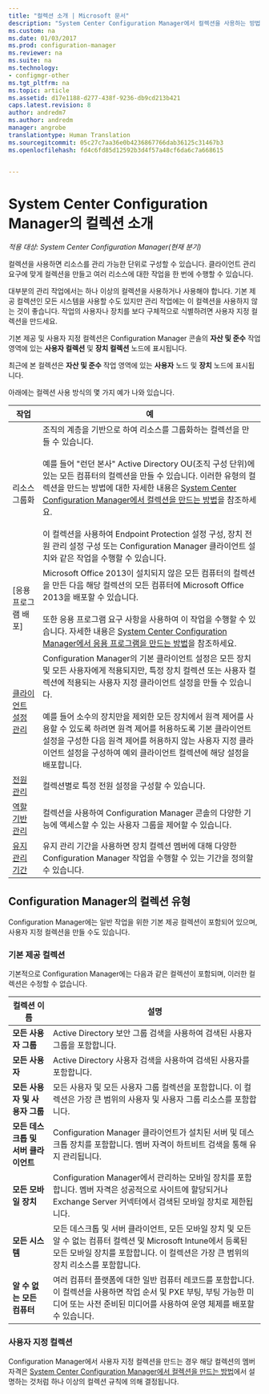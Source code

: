 ```yaml
---
title: "컬렉션 소개 | Microsoft 문서"
description: "System Center Configuration Manager에서 컬렉션을 사용하는 방법을 소개합니다."
ms.custom: na
ms.date: 01/03/2017
ms.prod: configuration-manager
ms.reviewer: na
ms.suite: na
ms.technology:
- configmgr-other
ms.tgt_pltfrm: na
ms.topic: article
ms.assetid: d17e1188-d277-438f-9236-db9cd213b421
caps.latest.revision: 8
author: andredm7
ms.author: andredm
manager: angrobe
translationtype: Human Translation
ms.sourcegitcommit: 05c27c7aa36e0b4236867766dab36125c31467b3
ms.openlocfilehash: fd4c6fd85d12592b3d4f57a48cf6da6c7a668615


---
```

# <a name="introduction-to-collections-in-system-center-configuration-manager"></a>System Center Configuration Manager의 컬렉션 소개

*적용 대상: System Center Configuration Manager(현재 분기)*

컬렉션을 사용하면 리소스를 관리 가능한 단위로 구성할 수 있습니다. 클라이언트 관리 요구에 맞게 컬렉션을 만들고 여러 리소스에 대한 작업을 한 번에 수행할 수 있습니다. 

대부분의 관리 작업에서는 하나 이상의 컬렉션을 사용하거나 사용해야 합니다. 기본 제공 컬렉션인 모든 시스템을 사용할 수도 있지만 관리 작업에는 이 컬렉션을 사용하지 않는 것이 좋습니다. 작업의 사용자나 장치를 보다 구체적으로 식별하려면 사용자 지정 컬렉션을 만드세요.  

 기본 제공 및 사용자 지정 컬렉션은 Configuration Manager 콘솔의 **자산 및 준수** 작업 영역에 있는 **사용자 컬렉션** 및 **장치 컬렉션** 노드에 표시됩니다.  

 최근에 본 컬렉션은 **자산 및 준수** 작업 영역에 있는 **사용자** 노드 및 **장치** 노드에 표시됩니다.  

아래에는 컬렉션 사용 방식의 몇 가지 예가 나와 있습니다.  

|작업|예|  
|---------|-------|  
|리소스 그룹화|조직의 계층을 기반으로 하여 리소스를 그룹화하는 컬렉션을 만들 수 있습니다.<br /><br /> 예를 들어 "런던 본사" Active Directory OU(조직 구성 단위)에 있는 모든 컴퓨터의 컬렉션을 만들 수 있습니다. 이러한 유형의 컬렉션을 만드는 방법에 대한 자세한 내용은 [System Center Configuration Manager에서 컬렉션을 만드는 방법](../../../../core/clients/manage/collections/create-collections.md)을 참조하세요.<br /><br /> 이 컬렉션을 사용하여 Endpoint Protection 설정 구성, 장치 전원 관리 설정 구성 또는 Configuration Manager 클라이언트 설치와 같은 작업을 수행할 수 있습니다.|  
|[응용 프로그램 배포]|Microsoft Office 2013이 설치되지 않은 모든 컴퓨터의 컬렉션을 만든 다음 해당 컬렉션의 모든 컴퓨터에 Microsoft Office 2013을 배포할 수 있습니다.<br /><br /> 또한 응용 프로그램 요구 사항을 사용하여 이 작업을 수행할 수 있습니다. 자세한 내용은 [System Center Configuration Manager에서 응용 프로그램을 만드는 방법](../../../../apps/deploy-use/create-applications.md)을 참조하세요.|  
|[클라이언트 설정 관리](../../../../core/clients/deploy/about-client-settings.md)|Configuration Manager의 기본 클라이언트 설정은 모든 장치 및 모든 사용자에게 적용되지만, 특정 장치 컬렉션 또는 사용자 컬렉션에 적용되는 사용자 지정 클라이언트 설정을 만들 수 있습니다.<br /><br /> 예를 들어 소수의 장치만을 제외한 모든 장치에서 원격 제어를 사용할 수 있도록 하려면 원격 제어를 허용하도록 기본 클라이언트 설정을 구성한 다음 원격 제어를 허용하지 않는 사용자 지정 클라이언트 설정을 구성하여 예외 클라이언트 컬렉션에 해당 설정을 배포합니다. |  
|[전원 관리](../power/introduction-to-power-management.md)|컬렉션별로 특정 전원 설정을 구성할 수 있습니다.|  
|[역할 기반 관리](../../../../core/servers/deploy/configure/configure-role-based-administration.md)|컬렉션을 사용하여 Configuration Manager 콘솔의 다양한 기능에 액세스할 수 있는 사용자 그룹을 제어할 수 있습니다.|  
|[유지 관리 기간](../../../../core/clients/manage/collections/use-maintenance-windows.md)|유지 관리 기간을 사용하면 장치 컬렉션 멤버에 대해 다양한 Configuration Manager 작업을 수행할 수 있는 기간을 정의할 수 있습니다. |  


## <a name="collection-types-in-configuration-manager"></a>Configuration Manager의 컬렉션 유형  
 Configuration Manager에는 일반 작업을 위한 기본 제공 컬렉션이 포함되어 있으며, 사용자 지정 컬렉션을 만들 수도 있습니다.   

### <a name="built-in-collections"></a>기본 제공 컬렉션  
 기본적으로 Configuration Manager에는 다음과 같은 컬렉션이 포함되며, 이러한 컬렉션은 수정할 수 없습니다.  

|**컬렉션 이름**|설명|  
|-------------------------|-----------------|  
|**모든 사용자 그룹**|Active Directory 보안 그룹 검색을 사용하여 검색된 사용자 그룹을 포함합니다.|  
|**모든 사용자**|Active Directory 사용자 검색을 사용하여 검색된 사용자를 포함합니다.|  
|**모든 사용자 및 사용자 그룹**|모든 사용자 및 모든 사용자 그룹 컬렉션을 포함합니다. 이 컬렉션은 가장 큰 범위의 사용자 및 사용자 그룹 리소스를 포함합니다.|  
|**모든 데스크톱 및 서버 클라이언트**|Configuration Manager 클라이언트가 설치된 서버 및 데스크톱 장치를 포함합니다. 멤버 자격이 하트비트 검색을 통해 유지 관리됩니다.|  
|**모든 모바일 장치**|Configuration Manager에서 관리하는 모바일 장치를 포함합니다. 멤버 자격은 성공적으로 사이트에 할당되거나 Exchange Server 커넥터에서 검색된 모바일 장치로 제한됩니다.|  
|**모든 시스템**|모든 데스크톱 및 서버 클라이언트, 모든 모바일 장치 및 모든 알 수 없는 컴퓨터 컬렉션 및 Microsoft Intune에서 등록된 모든 모바일 장치를 포함합니다. 이 컬렉션은 가장 큰 범위의 장치 리소스를 포함합니다.|  
|**알 수 없는 모든 컴퓨터**|여러 컴퓨터 플랫폼에 대한 일반 컴퓨터 레코드를 포함합니다. 이 컬렉션을 사용하면 작업 순서 및 PXE 부팅, 부팅 가능한 미디어 또는 사전 준비된 미디어를 사용하여 운영 체제를 배포할 수 있습니다.|  

### <a name="custom-collections"></a>사용자 지정 컬렉션  
 Configuration Manager에서 사용자 지정 컬렉션을 만드는 경우 해당 컬렉션의 멤버 자격은 [System Center Configuration Manager에서 컬렉션을 만드는 방법](../../../../core/clients/manage/collections/create-collections.md)에서 설명하는 것처럼 하나 이상의 컬렉션 규칙에 의해 결정됩니다. 




<!--HONumber=Jan17_HO1-->


